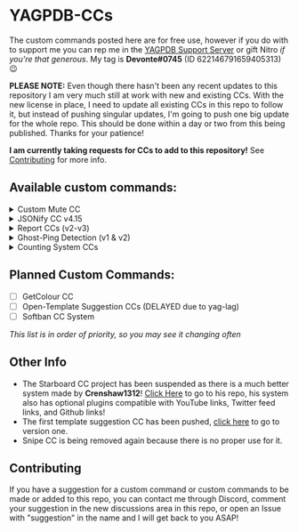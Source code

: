 # YAGPDB-CCs
The custom commands posted here are for free use, however if you do with to support me you can rep me in the [YAGPDB Support Server](https://discord.com/invite/4udtcA5) or gift Nitro *if you're that generous*. My tag is **Devonte#0745** (ID 622146791659405313) 😉

**PLEASE NOTE:**
Even though there hasn't been any recent updates to this repository I am very much still at work with new and existing CCs. With the new license in place, I need to update all existing CCs in this repo to follow it, but instead of pushing singular updates, I'm going to push one big update for the whole repo. This should be done within a day or two from this being published. Thanks for your patience!

**I am currently taking requests for CCs to add to this repository!** See [Contributing](#Contributing) for more info.

## Available custom commands:

<details>
  <summary>Custom Mute CC</summary>
  <br>
  A selective channel mute custom command that works just like it sounds. It can be edited to also send messages in Mod-Log channels when used.
  <strong>Note:</strong> this CC is no longer supported as there are more efficient versions of this code. Eventually, when there are more CCs added to this repository, this custom command will be removed.
  </br>
</details>

<details>
  <summary>JSONify CC v4.15</summary>
  <br>
  Converts and outputs JSON format of messages, as well as IDs, message types, message snowflake, (etc). See README.md for more info.
  </br>
</details>

<details>
  <summary>Report CCs (v2-v3)</summary>
  <br>
  A fully functioning reports system with reaction interactions, database storage, and admin commands. You can find out more info in the README.md
  </br>
</details>

<details>
  <summary>Ghost-Ping Detection (v1 & v2)</summary>
  <br>
  An accurate ghost-ping detection custom command with optional double checks, mention checks (for edited messages) and more. Ghost-Ping CCs are purposefully made to be easily edited / interchangeable, see README.md fore more info.
  </br>
</details>

<details>
  <summary>Counting System CCs</summary>
  <br>
  An updated, smaller, more efficient version of the counting CCs made by TimCampy118#5636 on Discord, with additional commands, leaderboard pagination, and less lag!
  </br>
</details>

## Planned Custom Commands:

- [ ] GetColour CC
- [ ] Open-Template Suggestion CCs (DELAYED due to yag-lag)
- [ ] Softban CC System

*This list is in order of priority, so you may see it changing often*

## Other Info
- The Starboard CC project has been suspended as there is a much better system made by **Crenshaw1312**! [Click Here](https://github.com/Crenshaw1312/Yagpdb-ccs/tree/master/Fun/starboard) to go to his repo, his system also has optional plugins compatible with YouTube links, Twitter feed links, and Github links!
- The first template suggestion CC has been pushed, [click here](https://github.com/NaruDevnote/yagpdb-ccs/tree/master/template-suggestions/v1) to go to version one.
- Snipe CC is being removed again because there is no proper use for it.

## Contributing
If you have a suggestion for a custom command or custom commands to be made or added to this repo, you can contact me through Discord, comment your suggestion in the new discussions area in this repo, or open an Issue with "suggestion" in the name and I will get back to you ASAP!
